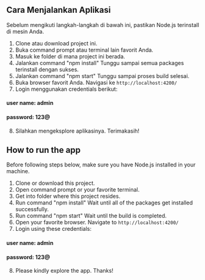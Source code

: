 ## Cara Menjalankan Aplikasi
Sebelum mengikuti langkah-langkah di bawah ini, pastikan Node.js terinstall di mesin Anda. 
1. Clone atau download project ini. 
2. Buka command prompt atau terminal lain favorit Anda. 
3. Masuk ke folder di mana project ini berada. 
4. Jalankan command "npm install"
Tunggu sampai semua packages terinstall dengan sukses.
5. Jalankan command "npm start"
Tunggu sampai proses build selesai.
6. Buka browser favorit Anda. Navigasi ke `http://localhost:4200/` 
7. Login menggunakan credentials berikut: 
#### user name: admin
#### password: 123@
8. Silahkan mengeksplore aplikasinya. Terimakasih!

## How to run the app
Before following steps below, make sure you have Node.js installed in your machine. 
1. Clone or download this project. 
2. Open command prompt or your favorite terminal. 
3. Get into folder where this project resides.
4. Run command "npm install"
Wait until all of the packages get installed successfully.
5. Run command "npm start"
Wait until the build is completed.
6. Open your favorite browser. Navigate to `http://localhost:4200/` 
7. Login using these credentials:  
#### user name: admin
#### password: 123@
8. Please kindly explore the app. Thanks!
